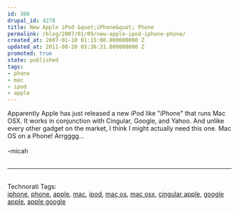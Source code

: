 ```yaml
---
id: 306
drupal_id: 4278
title: New Apple iPod &quot;iPhone&quot; Phone
permalink: /blog/2007/01/09/new-apple-ipod-iphone-phone/
created_at: 2007-01-10 01:15:00.000000000 Z
updated_at: 2011-08-20 03:36:31.000000000 Z
promoted: true
state: published
tags:
- phone
- mac
- ipod
- apple
---
```

Apparently Apple has just released a new iPod like "iPhone" that runs Mac OSX. It works in conjunction with Cingular, Google, and Yahoo. And unlike every other gadget on the market, I think I might actually need this one. Mac OS on a Phone! Arrgggg...<br /><br />-micah<br /><br /><hr /><br /><span class="technoratitag">Technorati Tags:<br /><a href="http://www.technorati.com/tag/iphone" target="_blank" rel="tag" title="Link to Technorati Tag category for iphone">iphone</a>, <a href="http://www.technorati.com/tag/phone" target="_blank" rel="tag" title="Link to Technorati Tag category for phone">phone</a>, <a href="http://www.technorati.com/tag/apple" target="_blank" rel="tag" title="Link to Technorati Tag category for apple">apple</a>, <a href="http://www.technorati.com/tag/mac" target="_blank" rel="tag" title="Link to Technorati Tag category for mac">mac</a>, <a href="http://www.technorati.com/tag/ipod" target="_blank" rel="tag" title="Link to Technorati Tag category for ipod">ipod</a>, <a href="http://www.technorati.com/tag/mac+os" target="_blank" rel="tag" title="Link to Technorati Tag category for mac os">mac os</a>, <a href="http://www.technorati.com/tag/mac+osx" target="_blank" rel="tag" title="Link to Technorati Tag category for mac osx">mac osx</a>, <a href="http://www.technorati.com/tag/cingular+apple" target="_blank" rel="tag" title="Link to Technorati Tag category for cingular apple">cingular apple</a>, <a href="http://www.technorati.com/tag/google+apple" target="_blank" rel="tag" title="Link to Technorati Tag category for google apple">google apple</a>, <a href="http://www.technorati.com/tag/apple+google" target="_blank" rel="tag" title="Link to Technorati Tag category for apple google">apple google</a></span>
